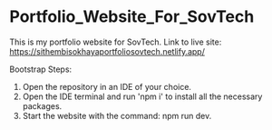 # Portfolio_Website_For_SovTech
 This is my portfolio website for SovTech.
Link to live site: https://sithembisokhayaportfoliosovtech.netlify.app/

Bootstrap Steps:
1. Open the repository in an IDE of your choice. 
2. Open the IDE terminal and run 'npm i' to install all the necessary packages. 
3. Start the website with the command:  npm run dev. 

